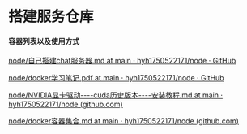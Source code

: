 # 搭建服务仓库



#### 容器列表以及使用方式

[node/自己搭建chat服务器.md at main · hyh1750522171/node · GitHub](https://github.com/hyh1750522171/node/blob/main/%E8%87%AA%E5%B7%B1%E6%90%AD%E5%BB%BAchat%E6%9C%8D%E5%8A%A1%E5%99%A8.md)

[node/docker学习笔记.pdf at main · hyh1750522171/node · GitHub](https://github.com/hyh1750522171/node/blob/main/docker%E5%AD%A6%E4%B9%A0%E7%AC%94%E8%AE%B0.pdf)

[node/NVIDIA显卡驱动----cuda历史版本----安装教程.md at main · hyh1750522171/node (github.com)](https://github.com/hyh1750522171/node/blob/main/NVIDIA%E6%98%BE%E5%8D%A1%E9%A9%B1%E5%8A%A8----cuda%E5%8E%86%E5%8F%B2%E7%89%88%E6%9C%AC----%E5%AE%89%E8%A3%85%E6%95%99%E7%A8%8B.md)

[node/docker容器集合.md at main · hyh1750522171/node (github.com)](https://github.com/hyh1750522171/node/blob/main/docker%E5%AE%B9%E5%99%A8%E9%9B%86%E5%90%88.md)





